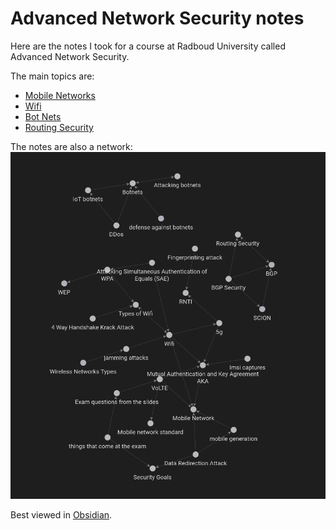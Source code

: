 # Advanced Network Security notes

Here are the notes I took for a course at Radboud University called Advanced Network Security.

The main topics are: 

- [Mobile Networks](Mobile%20Network.md)
- [Wifi](wifi.md)
- [Bot Nets](Botnets.md)
- [Routing Security](Routing%20Security.md)

The notes are also a network:
![Note Network](images/Note_network.png)

Best viewed in [Obsidian](https://obsidian.md).
